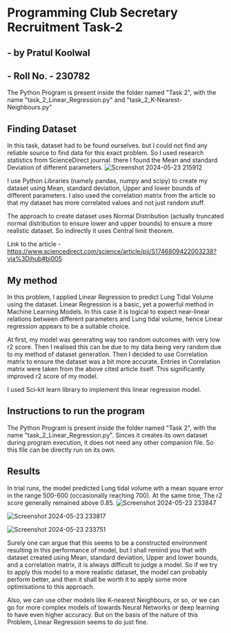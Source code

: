 # Programming Club Secretary Recruitment Task-2
## - by Pratul Koolwal
## - Roll No. - 230782

The Python Program is present inside the folder named "Task 2", with the name "task_2_Linear_Regression.py" and "task_2_K-Nearest-Neighbours.py"

## Finding Dataset
In this task, dataset had to be found ourselves. but I could not find any reliable source to find data for this exact problem. So I used research statistics from ScienceDirect journal. there I found the Mean and standard Deviation of different parameters.
![Screenshot 2024-05-23 215912](https://github.com/Pratul9999/Pratul_Koolwal-Programming-Club-Secretary-Recruitment-Task-2/assets/152211763/6a5e2681-8675-4a11-9619-f570caefd9f3)

I use Python Libraries (namely pandas, numpy and scipy) to create my dataset using Mean, standard deviation, Upper and lower bounds of different parameters. I also used the correlation matrix from the article so that my dataset has more correlated values and not just random stuff.

The approach to create dataset uses Normal Distribution (actually truncated normal distribution to ensure lower and upper bounds) to ensure a more realistic dataset. So indirectly it uses Central limit theorem.

Link to the article - https://www.sciencedirect.com/science/article/pii/S1746809422003238?via%3Dihub#bi005

## My method
In this problem, I applied Linear Regression to predict Lung Tidal Volume using the dataset. Linear Regression is a basic, yet a powerful method in Machine Learning Models. In this case it is logical to expect near-linear relations between different parameters and Lung tidal volume, hence Linear regression appears to be a suitable choice.

At first, my model was generating way too random outcomes with very low r2 score. Then I realised this can be due to my data being very random due to my method of dataset generation. Then I decided to use Correlation matrix to ensure the dataset was a bit more accurate. Entries in Correlation matrix were taken from the above cited article itself. This significantly improved r2 score of my model.

I used Sci-kit learn library to implement this linear regression model.

## Instructions to run the program
The Python Program is present inside the folder named "Task 2", with the name "task_2_Linear_Regression.py". Sinces it creates its own dataset during program execution, it does not need any other companion file. So this file can be directly run on its own.

## Results
In trial runs, the model predicted Lung tidal volume wth a mean square error in the range 500-600 (occasionally reaching 700).
At the same time, The r2 score generally remained above 0.85.
![Screenshot 2024-05-23 233847](https://github.com/Pratul9999/Pratul_Koolwal-Programming-Club-Secretary-Recruitment-Task-2/assets/152211763/870e5d5e-e4ab-4308-8794-beb976971e7b)

![Screenshot 2024-05-23 233817](https://github.com/Pratul9999/Pratul_Koolwal-Programming-Club-Secretary-Recruitment-Task-2/assets/152211763/3f1acfe1-b148-431a-a26c-c58291499d64)

![Screenshot 2024-05-23 233751](https://github.com/Pratul9999/Pratul_Koolwal-Programming-Club-Secretary-Recruitment-Task-2/assets/152211763/3ee80a4f-fedf-4871-be75-fd38f964ec95)

Surely one can argue that this seems to be a constructed environment resulting in this performance of model, but I shall remind you that with dataset created using Mean, standard deviation, Upper and lower bounds, and a correlation matrix, it is always difficult to judge a model. So if we try to apply this model to a more realistic dataset, the model can probably perform better, and then it shall be worth it to apply some more optimisations to this approach.

Also, we can use other models like K-nearest Neighbours, or so, or we can go for more complex models of towards Neural Networks or deep learning to have even higher accuracy. But on the basis of the nature of this Problem, Linear Regression seems to do just fine.
